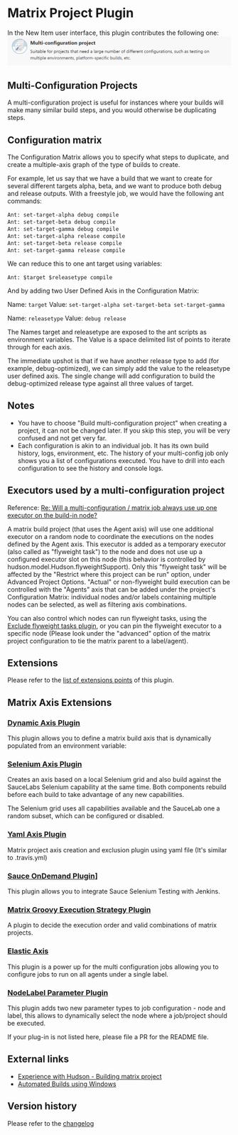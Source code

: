# Matrix Project Plugin
In the New Item user interface, this plugin contributes the following one:
![Muti-configuration Project](/doc/images/multi-configuration-project.png)

## Multi-Configuration Projects
A multi-configuration project is useful for instances where your builds will make
 many similar build steps, and you would otherwise be duplicating steps.


## Configuration matrix
The Configuration Matrix allows you to specify what steps to duplicate,
 and create a multiple-axis graph of the type of builds to create.

For example, let us say that we have a build that we want to create 
for several different targets alpha, beta, and we want to produce both debug
and release outputs. With a freestyle job, we would have the following ant commands:

```
Ant: set-target-alpha debug compile
Ant: set-target-beta debug compile
Ant: set-target-gamma debug compile
Ant: set-target-alpha release compile
Ant: set-target-beta release compile
Ant: set-target-gamma release compile
```

We can reduce this to one ant target using variables:

```
Ant: $target $releasetype compile
```
And by adding two User Defined Axis in the Configuration Matrix:

Name: `target`
Value: `set-target-alpha set-target-beta set-target-gamma`

Name: `releasetype`
Value: `debug release`

The Names target and releasetype are exposed to the ant scripts as environment variables. The Value is 
a space delimited list of points to iterate through for each axis.

The immediate upshot is that if we have another release type to add (for example, debug-optimized), 
we can simply add the value to the releasetype user defined axis. The single change will add 
configuration to build the debug-optimized release type against all three values of target.

## Notes
* You have to choose "Build multi-configuration project" when creating a project, it can not
be changed later. If you skip this step, you will be very confused and not get very far.
* Each configuration is akin to an individual job.  It has its own build history, logs,
 environment, etc. The history of your multi-config job only shows you a list of configurations executed.
 You have to drill into each configuration to see the history and console logs.

## Executors used by a multi-configuration project
Reference: [Re: Will a multi-configuration / matrix job always use up one executor on the build-in node?](http://groups.google.com/group/jenkinsci-users/msg/eb809fb06759d861)

A matrix build project (that uses the Agent axis) will use one additional executor
on a random node to coordinate the executions on the nodes defined by the Agent axis.
This executor is added as a temporary executor (also called as "flyweight task") to the node and does not
use up a configured executor slot on this node (this behavior is controlled by hudson.model.Hudson.flyweightSupport).
Only this "flyweight task" will be affected by the "Restrict where this project can be run"
option, under Advanced Project Options. "Actual" or non-flyweight build execution can be controlled with 
the "Agents" axis that can be added under the project's Configuration Matrix: individual nodes and/or labels 
containing multiple nodes can be selected, as well as filtering axis combinations.

You can also control which nodes can run flyweight tasks,  using the [Exclude flyweight tasks plugin](https://plugins.jenkins.io/excludeMatrixParent), or you can pin the flyweight executor to a specific node (Please look under the "advanced" option of the matrix project configuration to tie the matrix parent to a label/agent). 

## Extensions
Please refer to the [list of extensions points](https://jenkins.io/doc/developer/extensions/matrix-project/) of this plugin.


## Matrix Axis Extensions

### [Dynamic Axis Plugin](https://plugins.jenkins.io/dynamic-axis)
This plugin allows you to define a matrix build axis that is dynamically populated from an environment variable:

### [Selenium Axis Plugin](https://plugins.jenkins.io/selenium-axis)
Creates an axis based on a local Selenium grid and also build against the SauceLabs Selenium capability at the same time.
Both components rebuild before each build to take advantage of any new capabilities.

The Selenium grid uses all capabilities available and the SauceLab one a random subset, which can be configured or disabled.

### [Yaml Axis Plugin](https://plugins.jenkins.io/yaml-axis)
Matrix project axis creation and exclusion plugin using yaml file (It's similar to .travis.yml)

### [Sauce OnDemand Plugin](https://plugins.jenkins.io/sauce-ondemand)]
This plugin allows you to integrate Sauce Selenium Testing with Jenkins.

### [Matrix Groovy Execution Strategy Plugin](https://plugins.jenkins.io/matrix-groovy-execution-strategy)
A plugin to decide the execution order and valid combinations of matrix projects.

### [Elastic Axis](https://plugins.jenkins.io/elastic-axis)
This plugin is a power up for the multi configuration jobs allowing you to configure jobs to run on all agents under a single label.

### [NodeLabel Parameter Plugin](https://plugins.jenkins.io/nodelabelparameter)
This plugin adds two new parameter types to job configuration - node and label, this allows to dynamically select the node where a job/project should be executed.

If your plug-in is not listed here, please file a PR for the README file.

## External links

* [Experience with Hudson - Building matrix project](http://stackoverflow.com/questions/424295/experience-with-hudson-building-matrix-project)
* [Automated Builds using Windows](https://web.archive.org/web/20120626011127/http://blog.smartbear.com/software-quality/bid/169935/post/11-06-30/running-testcomplete-tests-with-multi-configuration-jenkins-projects) 



## Version history
Please refer to the [changelog](/CHANGELOG.md)

